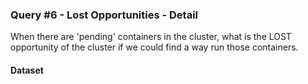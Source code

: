 ### Query #6 - Lost Opportunities - Detail

When there are 'pending' containers in the cluster, what is the LOST opportunity of the cluster if we could find a way run those containers.

#### Dataset
